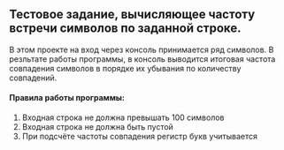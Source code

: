 ## Тестовое задание, вычисляющее частоту встречи символов по заданной строке.

В этом проекте на вход через консоль принимается ряд символов.
В резльтате работы программы, в консоль выводится итоговая частота совпадения символов в порядке их убывания
по количеству совпадений.

#### Правила работы программы: 
1. Входная строка не должна превышать 100 символов
2. Входная строка не должна быть пустой
2. При подсчёте частоты совпадения регистр букв учитывается